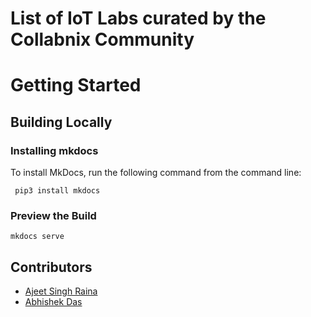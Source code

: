 # List of IoT Labs curated by the Collabnix Community


# Getting Started


## Building Locally

### Installing mkdocs



To install MkDocs, run the following command from the command line:

```
 pip3 install mkdocs
```

### Preview the Build


```
mkdocs serve
```


## Contributors

- [Ajeet Singh Raina](https://www.linkedin.com/in/ajeetsraina/)
- [Abhishek Das](https://www.linkedin.com/in/abhishekdas2512/)
